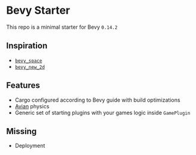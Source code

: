 # Bevy Starter

This repo is a minimal starter for Bevy `0.14.2`

## Inspiration

- [`bevy_space`](https://github.com/perlindgren/bevy-space)
- [`bevy_new_2d`](https://github.com/TheBevyFlock/bevy_new_2d)

## Features

- Cargo configured according to Bevy guide with build optimizations
- [Avian](https://github.com/Jondolf/avian) physics
- Generic set of starting plugins with your games logic inside `GamePlugin`

## Missing

- Deployment
